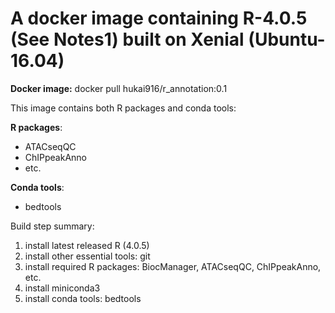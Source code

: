 # A docker image containing R-4.0.5 (See Notes1) built on Xenial (Ubuntu-16.04)
**Docker image:** docker pull hukai916/r_annotation:0.1

This image contains both R packages and conda tools:

**R packages**:
- ATACseqQC
- ChIPpeakAnno
- etc.

**Conda tools**:
- bedtools

Build step summary:
1. install latest released R (4.0.5)
2. install other essential tools: git
3. install required R packages:
BiocManager, ATACseqQC, ChIPpeakAnno, etc.
4. install miniconda3
5. install conda tools:
bedtools
